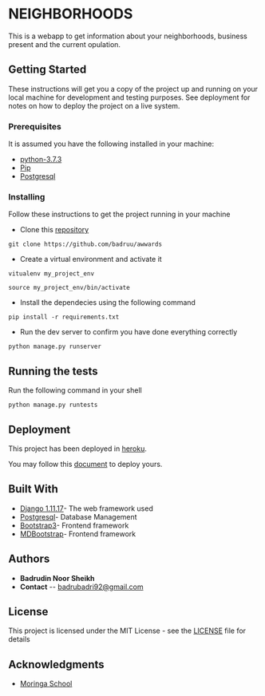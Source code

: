 # NEIGHBORHOODS

This is a webapp to get information about your neighborhoods, business present and the current opulation.

## Getting Started

These instructions will get you a copy of the project up and running on your local machine for development and testing purposes. See deployment for notes on how to deploy the project on a live system.

### Prerequisites

It is assumed you have the following installed in your machine:

* [python-3.7.3](https://www.python.org/)
* [Pip](https://pypi.org/project/pip/)
* [Postgresql](https://www.postgresql.org/)

### Installing

Follow these instructions to get the project running in your machine

* Clone this [repository](https://github.com/badruu/awwards)
```
git clone https://github.com/badruu/awwards
```
* Create a virtual environment and activate it
```
vitualenv my_project_env
```
```
source my_project_env/bin/activate
```
* Install the dependecies using the following command
```
pip install -r requirements.txt
```
* Run the dev server to confirm you have done everything correctly
```
python manage.py runserver
```

## Running the tests

Run the following command in your shell
```
python manage.py runtests
```

## Deployment
This project has been deployed in [heroku](https://awardzs.herokuapp.com).

You may follow this [document](https://gist.github.com/newtonkiragu/42f2500e56d9c2375a087233587eddd0) to deploy yours.

## Built With

* [Django 1.11.17](https://www.djangoproject.com/)- The web framework used
* [Postgresql](https://www.postgresql.org/)- Database Management
* [Bootstrap3](https://getbootstrap.com/docs/3.3/)- Frontend framework
* [MDBootstrap](https://mdbootstrap.com/)- Frontend framework

## Authors
* **Badrudin Noor Sheikh**
* **Contact** -- badrubadri92@gmail.com

## License

This project is licensed under the MIT License - see the [LICENSE](https://github.com/badruu/neighborhood/blob/master/license) file for details

## Acknowledgments

* [Moringa School](https://moringaschool.com/)